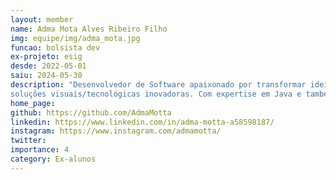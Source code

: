 ```yaml
---
layout: member
name: Adma Mota Alves Ribeiro Filho
img: equipe/img/adma_mota.jpg
funcao: bolsista dev
ex-projeto: esig
desde: 2022-05-01
saiu: 2024-05-30
description: "Desenvolvedor de Software apaixonado por transformar ideias em
soluções visuais/tecnológicas inovadoras. Com expertise em Java e também na criação de conteúdo digital para a web, busco constantemente desafios que me permitam expandir meus conhecimentos e habilidades. Bacharelando em Sistemas de Informação pela Universidade Federal da Paraíba, adquiri uma base sólida em programação, algoritmos e estruturas de dados. Ao iniciar minha carreira profissional na programação, tive/tenho o privilégio de trabalhar em projetos desafiadores na Esig Software, onde aprimorei minha capacidade de resolver problemas complexos e colaborar em equipes multidisciplinares. No tempo livre, gosto de jogar futebol e me reunir com amigos e familiares para momentos de lazer."
home_page: 
github: https://github.com/AdmaMotta
linkedin: https://www.linkedin.com/in/adma-motta-a58598187/
instagram: https://www.instagram.com/admamotta/
twitter: 
importance: 4
category: Ex-alunos
---
```

